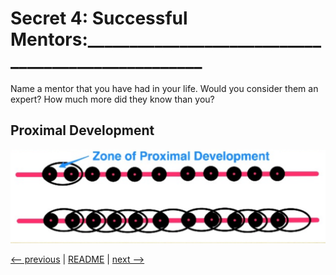 # Secret  4: Successful Mentors:___________________________________________________

Name a mentor that you have had in your life.  Would you consider them an expert? How much more did they know than you?

## Proximal Development

![Proximal Development](images/s04-01-proximal-development.png?raw=true)

[<-- previous](03.md) | [README](README.md) | [next -->](05.md)
